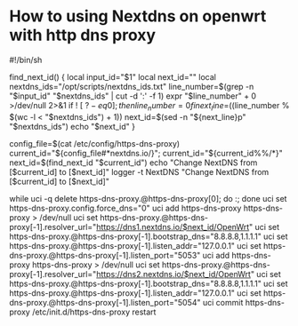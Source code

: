 # How to using Nextdns on openwrt with http dns proxy
 <p>
#!/bin/sh

find_next_id() {
    local input_id="$1"
    local next_id=""
    local nextdns_ids="/opt/scripts/nextdns_ids.txt"
    line_number=$(grep -n "$input_id" "$nextdns_ids" | cut -d ':' -f 1)
    expr "$line_number" + 0 >/dev/null 2>&1
    if ! [ $? -eq 0 ]; then
        line_number=0
    fi
    next_line=$((line_number % $(wc -l < "$nextdns_ids") + 1))
    next_id=$(sed -n "${next_line}p" "$nextdns_ids")
    echo "$next_id"
}

config_file=$(cat /etc/config/https-dns-proxy)
current_id="${config_file#*nextdns\.io/}"; current_id="${current_id%%/*}"
next_id=$(find_next_id "$current_id")
echo "Change NextDNS from [$current_id] to [$next_id]"
logger -t NextDNS "Change NextDNS from [$current_id] to [$next_id]"

while uci -q delete https-dns-proxy.@https-dns-proxy[0]; do :; done
uci set https-dns-proxy.config.force_dns="0"
uci add https-dns-proxy https-dns-proxy > /dev/null
uci set https-dns-proxy.@https-dns-proxy[-1].resolver_url="https://dns1.nextdns.io/$next_id/OpenWrt"
uci set https-dns-proxy.@https-dns-proxy[-1].bootstrap_dns="8.8.8.8,1.1.1.1"
uci set https-dns-proxy.@https-dns-proxy[-1].listen_addr="127.0.0.1"
uci set https-dns-proxy.@https-dns-proxy[-1].listen_port="5053"
uci add https-dns-proxy https-dns-proxy > /dev/null
uci set https-dns-proxy.@https-dns-proxy[-1].resolver_url="https://dns2.nextdns.io/$next_id/OpenWrt"
uci set https-dns-proxy.@https-dns-proxy[-1].bootstrap_dns="8.8.8.8,1.1.1.1"
uci set https-dns-proxy.@https-dns-proxy[-1].listen_addr="127.0.0.1"
uci set https-dns-proxy.@https-dns-proxy[-1].listen_port="5054"
uci commit https-dns-proxy
/etc/init.d/https-dns-proxy restart

   
 </p>
